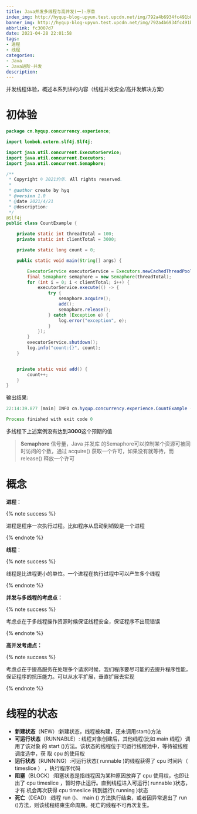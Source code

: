```yaml
---
title: Java并发多线程与高并发(一)-序章
index_img: http://hyqup-blog-upyun.test.upcdn.net/img/792a4b6934fc491b81342206e3192e59.png
banner_img: http://hyqup-blog-upyun.test.upcdn.net/img/792a4b6934fc491b81342206e3192e59.png
abbrlink: fc3007d7
date: 2021-04-28 22:01:58
tags:
- 进程
- 线程
categories:
- Java
- Java进阶-并发
description: 
---
```


并发线程体验，概述本系列讲的内容（线程并发安全/高并发解决方案）

<!-- more -->

# 初体验

```java
package cn.hyqup.concurrency.experience;

import lombok.extern.slf4j.Slf4j;

import java.util.concurrent.ExecutorService;
import java.util.concurrent.Executors;
import java.util.concurrent.Semaphore;

/**
 * Copyright © 2021灼华. All rights reserved.
 *
 * @author create by hyq
 * @version 1.0
 * @date 2021/4/21
 * @description:
 */
@Slf4j
public class CountExample {

    private static int threadTotal = 100;
    private static int clientTotal = 3000;

    private static long count = 0;

    public static void main(String[] args) {

        ExecutorService executorService = Executors.newCachedThreadPool();
        final Semaphore semaphore = new Semaphore(threadTotal);
        for (int i = 0; i < clientTotal; i++) {
            executorService.execute(() -> {
                try {
                    semaphore.acquire();
                    add();
                    semaphore.release();
                } catch (Exception e) {
                    log.error("exception", e);
                }
            });
        }
        executorService.shutdown();
        log.info("count:{}", count);
    }


    private static void add() {
        count++;
    }
}

```

输出结果:

```java
22:14:39.877 [main] INFO cn.hyqup.concurrency.experience.CountExample - count:2958

Process finished with exit code 0
```

多线程下上述案例没有达到**3000**这个预期的值

> **Semaphore** 信号量，Java 并发库 的Semaphore可以控制某个资源可被同时访问的个数，通过 acquire() 获取一个许可，如果没有就等待，而 release() 释放一个许可

# 概念

**进程**：

{% note success %}

进程是程序一次执行过程。比如程序从启动到销毁是一个进程

{% endnote %}

**线程**：

{% note success %}

线程是比进程更小的单位。一个进程在执行过程中可以产生多个线程

{% endnote %}

**并发与多线程的考虑点：**

{% note success %}

考虑点在于多线程操作资源时候保证线程安全，保证程序不出现错误

{% endnote %}

**高并发考虑点：**

{% note success %}

考虑点在于提高服务在处理多个请求时候，我们程序要尽可能的去提升程序性能，保证程序的抗压能力。可以从水平扩展，垂直扩展去实现

{% endnote %}

# 线程的状态

- **新建状态**（NEW）:新建状态，线程被构建，还未调用start()方法
- **可运行状态**（RUNNABLE）: 线程对象创建后，其他线程(比如 main 线程）调用了该对象 的 start ()方法。该状态的线程位于可运行线程池中，等待被线程调度选中，获 取 cpu 的使用权
- **运行状态**（RUNNING）:可运行状态( runnable )的线程获得了 cpu 时间片（ timeslice ） ，执行程序代码
- **阻塞**（BLOCK）:阻塞状态是指线程因为某种原因放弃了 cpu 使用权，也即让出了 cpu timeslice ，暂时停止运行。直到线程进入可运行( runnable )状态，才有 机会再次获得 cpu timeslice 转到运行( running )状态
- **死亡**（DEAD）:线程 run ()、 main () 方法执行结束，或者因异常退出了 run ()方法，则该线程结束生命周期。死亡的线程不可再次复生。